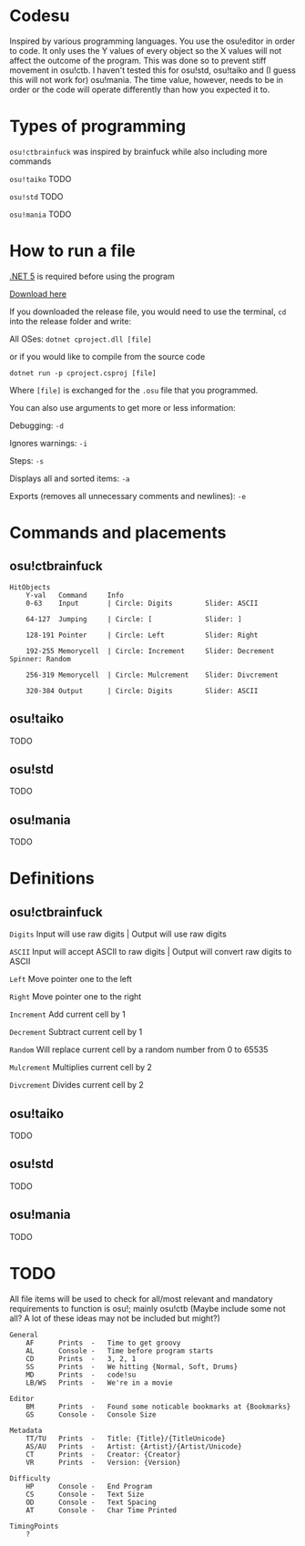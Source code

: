 # Codesu

Inspired by various programming languages. You use the osu!editor in order to code. It only uses the Y values of every object so the X values will not affect the outcome of the program. This was done so to prevent stiff movement in osu!ctb. I haven't tested this for osu!std, osu!taiko and (I guess this will not work for) osu!mania. The time value, however, needs to be in order or the code will operate differently than how you expected it to.

# Types of programming

`osu!ctbrainfuck` was inspired by brainfuck while also including more commands

`osu!taiko` TODO

`osu!std` TODO

`osu!mania` TODO

# How to run a file

[.NET 5](https://dotnet.microsoft.com/download/dotnet/5.0) is required before using the program

[Download here](https://github.com/K3VRAL/codesu/releases)

If you downloaded the release file, you would need to use the terminal, `cd` into the release folder and write:

All OSes: `dotnet cproject.dll [file]`

or if you would like to compile from the source code

`dotnet run -p cproject.csproj [file]`

Where `[file]` is exchanged for the `.osu` file that you programmed.

You can also use arguments to get more or less information:

Debugging: `-d`

Ignores warnings: `-i`

Steps: `-s`

Displays all and sorted items: `-a`

Exports (removes all unnecessary comments and newlines): `-e`

# Commands and placements

## osu!ctbrainfuck

    HitObjects
        Y-val   Command     Info
        0-63    Input       | Circle: Digits        Slider: ASCII

        64-127  Jumping     | Circle: [             Slider: ]

        128-191 Pointer     | Circle: Left          Slider: Right

        192-255 Memorycell  | Circle: Increment     Slider: Decrement   Spinner: Random

        256-319 Memorycell  | Circle: Mulcrement    Slider: Divcrement

        320-384 Output      | Circle: Digits        Slider: ASCII

## osu!taiko

TODO

## osu!std

TODO

## osu!mania

TODO

# Definitions

## osu!ctbrainfuck

`Digits`      Input will use raw digits               |   Output will use raw digits

`ASCII`       Input will accept ASCII to raw digits   |   Output will convert raw digits to ASCII

`Left`        Move pointer one to the left

`Right`       Move pointer one to the right

`Increment`   Add current cell by 1

`Decrement`   Subtract current cell by 1

`Random`      Will replace current cell by a random number from 0 to 65535

`Mulcrement`  Multiplies current cell by 2

`Divcrement`  Divides current cell by 2

## osu!taiko

TODO

## osu!std

TODO

## osu!mania

TODO

# TODO

All file items will be used to check for all/most relevant and mandatory requirements to function is osu!; mainly osu!ctb (Maybe include some not all? A lot of these ideas may not be included but might?)

    General
        AF      Prints  -   Time to get groovy
        AL      Console -   Time before program starts
        CD      Prints  -   3, 2, 1
        SS      Prints  -   We hitting {Normal, Soft, Drums}
        MD      Prints  -   code!su
        LB/WS   Prints  -   We're in a movie

    Editor
        BM      Prints  -   Found some noticable bookmarks at {Bookmarks}
        GS      Console -   Console Size

    Metadata
        TT/TU   Prints  -   Title: {Title}/{TitleUnicode}
        AS/AU   Prints  -   Artist: {Artist}/{Artist/Unicode}
        CT      Prints  -   Creator: {Creator}
        VR      Prints  -   Version: {Version}

    Difficulty
        HP      Console -   End Program
        CS      Console -   Text Size
        OD      Console -   Text Spacing
        AT      Console -   Char Time Printed

    TimingPoints
        ?
